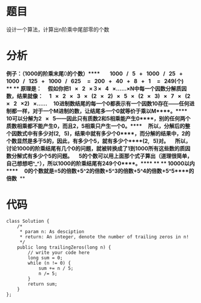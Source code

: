 # 题目
设计一个算法，计算出n阶乘中尾部零的个数

# 分析
**例子：（**1000**的阶乘末尾**0**的个数）****        1000   /   5   +   1000   /   25   +   1000   /   125   +   1000   /   625     =   200   +   40   +   8   +   1     =   249(**个**)
** **
**原理是：**     **假如你把**1   ×   2   ×****３****×   4   ×……×N****中每一个因数分解质因数，结果就像：****     1   ×   2   ×   3   ×   (2   ×   2)   ×   5   ×   (2   ×   3)   ×   7   ×   (2   ×   2   ×2)   ×……     10****进制数结尾的每一个****0****都表示有一个因数****10****存在****——****任何进制都一样，对于一个****M****进制的数，让结尾多一个****0****就等价于乘以****M****。****     10****可以分解为****2   ×   5——****因此只有质数****2****和****5****相乘能产生****0****，别的任何两个质数相乘都不能产生****0****，而且****2****，****5****相乘只产生一个****0****。****     ****所以，分解后的整个因数式中有多少对****(2,   5)****，结果中就有多少个****0****，而分解的结果中，****2****的个数显然是多于****5****的，因此，有多少个****5****，就有多少个****(2,   5)****对。****     ****所以，讨论****1000****的阶乘结尾有几个****0****的问题，就被转换成了****1****到****1000****所有这些数的质因数分解式有多少个****5****的问题。****     5****的个数可以用上面那个式子算出（道理很简单，自己想想吧****^_^****），所以****1000****的阶乘结尾有****249****个****0****。****
** **
**10000**以内****     0****的个数就是****=5****的倍数****+5^2****的倍数****+5^3****的倍数****+5^4****的倍数****+5^5****的倍数**  **

# 代码
```
class Solution {
    /*
     * param n: As desciption
     * return: An integer, denote the number of trailing zeros in n!
     */
    public long trailingZeros(long n) {
        // write your code here
        long sum = 0;
        while (n != 0) {
            sum += n / 5;
            n /= 5;
        }
        return sum;
    }
};

```
